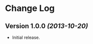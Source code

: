 Change Log
==========



Version 1.0.0 *(2013-10-20)*
----------------------------

* Initial release.
